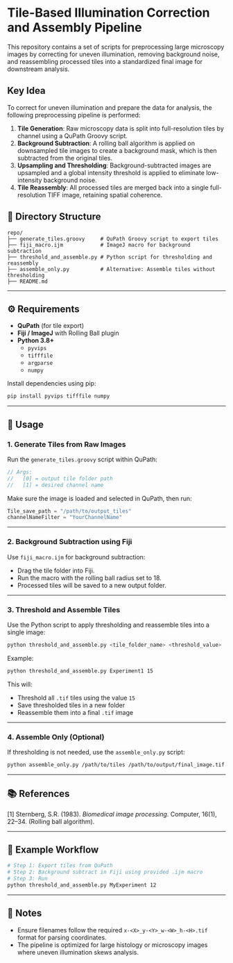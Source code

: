 # Tile-Based Illumination Correction and Assembly Pipeline

This repository contains a set of scripts for preprocessing large microscopy images by correcting for uneven illumination, removing background noise, and reassembling processed tiles into a standardized final image for downstream analysis.

## Key Idea

To correct for uneven illumination and prepare the data for analysis, the following preprocessing pipeline is performed:

1. **Tile Generation**: Raw microscopy data is split into full-resolution tiles by channel using a QuPath Groovy script.
2. **Background Subtraction**: A rolling ball algorithm is applied on downsampled tile images to create a background mask, which is then subtracted from the original tiles.
3. **Upsampling and Thresholding**: Background-subtracted images are upsampled and a global intensity threshold is applied to eliminate low-intensity background noise.
4. **Tile Reassembly**: All processed tiles are merged back into a single full-resolution TIFF image, retaining spatial coherence.

## 📁 Directory Structure

```
repo/
├── generate_tiles.groovy     # QuPath Groovy script to export tiles
├── fiji_macro.ijm            # ImageJ macro for background subtraction
├── threshold_and_assemble.py # Python script for thresholding and reassembly
├── assemble_only.py          # Alternative: Assemble tiles without thresholding
├── README.md
```

---

## ⚙️ Requirements

- **QuPath** (for tile export)
- **Fiji / ImageJ** with Rolling Ball plugin
- **Python 3.8+**
  - `pyvips`
  - `tifffile`
  - `argparse`
  - `numpy`

Install dependencies using pip:

```bash
pip install pyvips tifffile numpy
```

---

## 🚀 Usage

### 1. Generate Tiles from Raw Images

Run the `generate_tiles.groovy` script within QuPath:

```groovy
// Args:
//   [0] = output tile folder path
//   [1] = desired channel name
```

Make sure the image is loaded and selected in QuPath, then run:

```groovy
Tile_save_path = "/path/to/output_tiles"
channelNameFilter = "YourChannelName"
```

---

### 2. Background Subtraction using Fiji

Use `fiji_macro.ijm` for background subtraction:

- Drag the tile folder into Fiji.
- Run the macro with the rolling ball radius set to 18.
- Processed tiles will be saved to a new output folder.

---

### 3. Threshold and Assemble Tiles

Use the Python script to apply thresholding and reassemble tiles into a single image:

```bash
python threshold_and_assemble.py <tile_folder_name> <threshold_value>
```

Example:

```bash
python threshold_and_assemble.py Experiment1 15
```

This will:
- Threshold all `.tif` tiles using the value `15`
- Save thresholded tiles in a new folder
- Reassemble them into a final `.tif` image

---

### 4. Assemble Only (Optional)

If thresholding is not needed, use the `assemble_only.py` script:

```bash
python assemble_only.py /path/to/tiles /path/to/output/final_image.tif
```

---

## 📚 References

[1] Sternberg, S.R. (1983). *Biomedical image processing*. Computer, 16(1), 22–34. (Rolling ball algorithm).

---

## 🧪 Example Workflow

```bash
# Step 1: Export tiles from QuPath
# Step 2: Background subtract in Fiji using provided .ijm macro
# Step 3: Run
python threshold_and_assemble.py MyExperiment 12
```

---

## 📌 Notes

- Ensure filenames follow the required `x-<X>_y-<Y>_w-<W>_h-<H>.tif` format for parsing coordinates.
- The pipeline is optimized for large histology or microscopy images where uneven illumination skews analysis.
